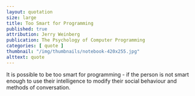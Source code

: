 ```yaml
---
layout: quotation
size: large
title: Too Smart for Programming
published: true
attribution: Jerry Weinberg
publication: The Psychology of Computer Programming
categories: [ quote ]
thumbnail: "/img/thumbnails/notebook-420x255.jpg"
alttext: quote
---
```


It is possible to be too smart for programming - if the person 
is not smart enough to use their intelligence to modify their 
social behaviour and methods of conversation.